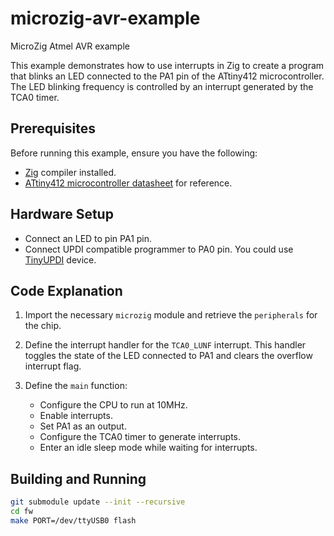 # microzig-avr-example
MicroZig Atmel AVR example

This example demonstrates how to use interrupts in Zig to create a program that blinks an LED connected to the PA1 pin of the ATtiny412 microcontroller. The LED blinking frequency is controlled by an interrupt generated by the TCA0 timer.

## Prerequisites

Before running this example, ensure you have the following:

- [Zig](https://ziglang.org/) compiler installed.
- [ATtiny412 microcontroller datasheet](https://ww1.microchip.com/downloads/aemDocuments/documents/MCU08/ProductDocuments/DataSheets/ATtiny212-214-412-414-416-DataSheet-DS40002287A.pdf) for reference.

## Hardware Setup

- Connect an LED to pin PA1 pin.
- Connect UPDI compatible programmer to PA0 pin. You could use [TinyUPDI](https://github.com/burgrp/tiny-updi) device.

## Code Explanation

1. Import the necessary `microzig` module and retrieve the `peripherals` for the chip.

2. Define the interrupt handler for the `TCA0_LUNF` interrupt. This handler toggles the state of the LED connected to PA1 and clears the overflow interrupt flag.

3. Define the `main` function:
   - Configure the CPU to run at 10MHz.
   - Enable interrupts.
   - Set PA1 as an output.
   - Configure the TCA0 timer to generate interrupts.
   - Enter an idle sleep mode while waiting for interrupts.

## Building and Running

```sh
git submodule update --init --recursive
cd fw
make PORT=/dev/ttyUSB0 flash
```
